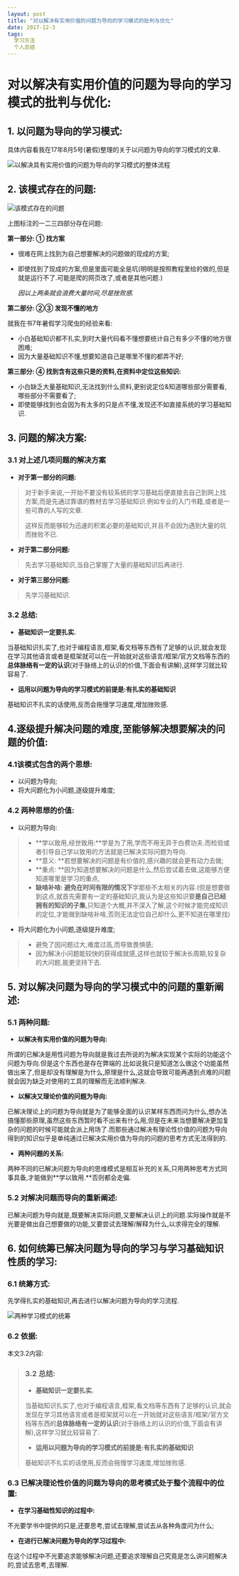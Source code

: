 ```yaml
---
layout: post
title: "对以解决有实用价值的问题为导向的学习模式的批判与优化"
date: 2017-12-3
tags:
  学习方法
  个人总结
---
```

# 对以解决有实用价值的问题为导向的学习模式的批判与优化:



## 1. 以问题为导向的学习模式:

具体内容看我在17年8月5号(暑假)整理的关于以问题为导向的学习模式的文章.

![以解决具有实用价值的问题为导向的学习模式的整体流程](https://ws4.sinaimg.cn/large/006tKfTcgy1fm3uyfrx3xj30ql1fq0xw.jpg)

## 2. 该模式存在的问题:

![该模式存在的问题](https://ws4.sinaimg.cn/large/006tKfTcgy1fm3v2z3qsbj310q13e0zl.jpg)



上图标注的一二三四部分存在问题:

**第一部分: ① 找方案**

* 很难在网上找到为自己想要解决的问题做的现成的方案;

* 即使找到了现成的方案,但是里面可能全是坑(明明是按照教程里给的做的,但是就是运行不了.可能是爬的网页改了,或者是其他问题.)

  *因以上两条就会浪费大量时间,尽是挫败感.*

**第二部分: ②③ 发现不懂的地方**

就我在书7年暑假学习爬虫的经验来看:

* 小白基础知识都不扎实,到时大量代码看不懂想要统计自己有多少不懂的地方很困难;
* 因为大量基础知识不懂,想要知道自己是哪里不懂的都弄不好;

**第三部分: ④ 找到含有这些只是的资料,在资料中定位这些知识:**

* 小白缺乏大量基础知识,无法找到什么资料,更别说定位&知道哪些部分需要看,哪些部分不需要看了;
* 即使能够找到也会因为有太多的只是点不懂,发现还不如直接系统的学习基础知识.

## 3. 问题的解决方案:

### 3.1 对上述几项问题的解决方案

* **对于第一部分的问题:**

> 对于新手来说,一开始不要没有较系统的学习基础后便直接去自己到网上找方案,而是先通过靠谱的教材去学习基础知识.例如专业的入门书籍,或者是一些可靠的人写的文章.
>
> 这样反而能够较为迅速的积累必要的基础知识,并且不会因为遇到大量的坑而挫败不已.

* **对于第二部分问题:**

> 先去学习基础知识,当自己掌握了大量的基础知识后再进行.

* **对于第三部分问题:**

> 先学习基础知识.

### 3.2 总结:

* **基础知识一定要扎实.**

当基础知识扎实了,也对于编程语言,框架,看文档等东西有了足够的认识,就会发现在学习其他语言或者是框架就可以在一开始就对这些语言/框架/官方文档等东西的**总体脉络有一定的认识**(对于脉络上的认识的价值,下面会有讲解),这样学习就比较容易了.

* **运用以问题为导向的学习模式的前提是:有扎实的基础知识**

基础知识不扎实的话使用,反而会拖慢学习速度,增加挫败感.

## 4.逐级提升解决问题的难度,至能够解决想要解决的问题的价值:

### 4.1该模式包含的两个思想:

* 以问题为导向;
* 将大问题化为小问题,逐级提升难度;

### 4.2 两种思想的价值:

* 以问题为导向:

> * **学以致用,经世致用:**学是为了用,学而不用无异于白费功夫.而检验或者引导自己学以致用的方法就是已解决实际问题为导向.
> * **意义: **若想要解决的问题是有价值的,感兴趣的就会更有动力去做;
> * **重点: **因为知道想要解决的问题是什么,然后尝试着去做,这能够方便知道哪里是学习的重点,
> * **缺啥补啥: **避免在**时间有限的情况下**学那些不太相关的内容.(但是想要做到这点,就首先需要有一定的基础知识,我认为是这些知识要**是自己已经拥有的知识的子集**,只知道个大概,并不深入了解,这个时候才能完成知识的定位,才能做到缺啥补啥,否则无法定位自己却什么,更不知道在哪里找)

* 将大问题化为小问题,逐级提升难度;

> * 避免了因问题过大,难度过高,而导致畏惧感;
> * 因为解决小问题能较快的获得成就感,这样也就较于解决长周期,较复杂的大问题,能更坚持下去.

## 5. 对以解决问题为导向的学习模式中的问题的重新阐述:

### 5.1 两种问题:

* **以解决有实用价值的问题为导向:**

所谓的已解决是用性问题为导向就是我过去所说的为解决实现某个实际的功能这个问题为导向.但是这个东西也是存在弊端的.比如说我只是知道怎么做这个功能虽然做出来了,但是却没有理解是为什么,原理是什么,这就会导致可能再遇到点难的问题就会因为缺乏对使用的工具的理解而无法顺利解决.

* **以解决又理论价值的问题为导向:**

已解决理论上的问题为导向就是为了能够全面的认识某样东西而问为什么,想办法搞懂那些原理,虽然这些东西暂时看不出来有什么用,但是在未来当想要解决更加复杂的问题的时候可能就会派上用场了.而那些通过解决有理论性价值的问题为导向得到的知识似乎是单纯通过已解决实用价值为导向的问题的思考方式无法得到的.

* **两种问题的关系:**

两种不同的已解决问题为导向的思维模式是相互补充的关系,只用两种思考方式同事具备,才能做到**学以致用.**否则都会走偏.

### 5.2 对解决问题而导向的重新阐述:

已解决问题为导向就是,既要解决实际问题,又要解决认识上的问题.实际操作就是不光要是做出自己想要做的功能,又要尝试去理解/解释为什么,以求得完全的理解.

## 6. 如何统筹已解决问题为导向的学习与学习基础知识性质的学习:

### 6.1 统筹方式:

先学得扎实的基础知识,再去进行以解决问题为导向的学习流程.

![两种学习模式的统筹](https://ws2.sinaimg.cn/large/006tKfTcgy1fm3v3u3767j30da0jsgmk.jpg)

### 6.2 依据:

本文3.2内容:

>### 3.2 总结:
>
>- **基础知识一定要扎实.**
>
>当基础知识扎实了,也对于编程语言,框架,看文档等东西有了足够的认识,就会发现在学习其他语言或者是框架就可以在一开始就对这些语言/框架/官方文档等东西的**总体脉络有一定的认识**(对于脉络上的认识的价值,下面会有讲解),这样学习就比较容易了.
>
>- **运用以问题为导向的学习模式的前提是:有扎实的基础知识**
>
>基础知识不扎实的话使用,反而会拖慢学习速度,增加挫败感.

### 6.3 已解决理论性价值的问题为导向的思考模式处于整个流程中的位置:

* **在学习基础性知识的过程中:**

不光要学书中提供的只是,还要思考,尝试去理解,尝试去从各种角度问为什么;

* **在进行已解决问题为导向的学习过程中:**

在这个过程中不光要追求能够解决问题,还要追求理解自己究竟是怎么讲问题解决的,尝试去思考,去理解.
